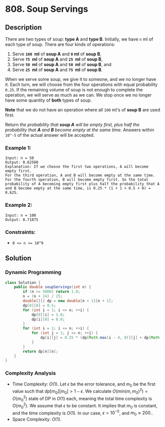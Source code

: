# 808. Soup Servings

## Description

There are two types of soup: **type A** and **type B**. Initially, we have `n` ml of each type of soup. There are four kinds of operations:

1. Serve **`100 `ml** of **soup A** and **`0` ml** of **soup B**,
2. Serve **`75 `ml** of **soup A** and **`25 `ml** of **soup B**,
3. Serve **`50 `ml** of **soup A** and **`50 `ml** of **soup B**, and
4. Serve **`25 `ml** of **soup A** and **`75 `ml** of **soup B**.

When we serve some soup, we give it to someone, and we no longer have it. Each turn, we will choose from the four operations with equal probability `0.25`. If the remaining volume of soup is not enough to complete the operation, we will serve as much as we can. We stop once we no longer have some quantity of **both** types of soup.

**Note** that we do not have an operation where all `100` ml's of **soup B** are used first.

Return _the probability that **soup A** will be empty first, plus half the probability that **A** and **B** become empty at the same time_. Answers within `10^-5` of the actual answer will be accepted.

### Example 1:

```
Input: n = 50
Output: 0.62500
Explanation: If we choose the first two operations, A will become empty first.
For the third operation, A and B will become empty at the same time. For the fourth operation, B will become empty first. So the total probability of A becoming empty first plus half the probability that A and B become empty at the same time, is 0.25 * (1 + 1 + 0.5 + 0) = 0.625.
```

### Example 2:

```
Input: n = 100
Output: 0.71875
```

### Constraints:

- `0 <= n <= 10^9`

## Solution

### Dynamic Programming

```java
class Solution {
    public double soupServings(int n) {
        if (n >= 5000) return 1.0;
        n = (n + 24) / 25;
        double[][] dp = new double[n + 1][n + 1];
        dp[0][0] = 0.5;
        for (int i = 1; i <= n; ++i) {
            dp[0][i] = 1.0;
            dp[i][0] = 0.0;
        }
        for (int i = 1; i <= n; ++i) {
            for (int j = 1; j <= n; ++j) {
                dp[i][j] = 0.25 * (dp[Math.max(i - 4, 0)][j] + dp[Math.max(i - 3, 0)][Math.max(j - 1, 0)] + dp[Math.max(i - 2, 0)][Math.max(j - 2, 0)] + dp[Math.max(i - 1, 0)][Math.max(j - 3, 0)]);
            }
        }
        return dp[n][n];
    }
}
```

### Complexity Analysis

- Time Complexity: $O(1)$.
  Let $\epsilon$ be the error tolerance, and $m_0$ be the first value such that $dp[m_0][m_0]>1−ϵ.$
  We calculate $O(min(m,m_0)^2)=O(m_0^2)$ state of DP in $O(1)$ each, meaning the total time complexity is $O(m_0^2)$.
  We assume that $\epsilon$ to be constant. It implies that $m_0$ is constant, and the time complexity is $O(1)$. In our case, $\epsilon=10^{-5}$, and $m_0\approx200.$.
- Space Complexity: $O(1)$.
